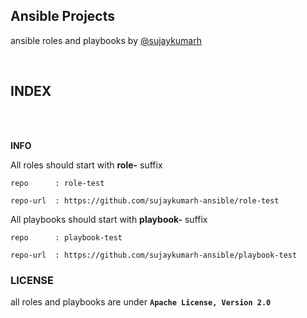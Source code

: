 ## Ansible Projects 

ansible roles and playbooks by [@sujaykumarh](https://github.com/sujaykumarh)

<br>

## INDEX
<!-- ### Available Plays -->

<!-- - [playbook-name](https://github.com/sujaykumarh-ansible/playbook-name) -->
<!-- - [playbook-name](https://github.com/sujaykumarh-ansible/playbook-name) -->

<br>

<!-- ### Available roles -->

<!-- - [role-name](https://github.com/sujaykumarh-ansible/role-name) -->
<!-- - [role-name](https://github.com/sujaykumarh-ansible/role-name) -->


<br>

**INFO**

All roles should start with **role-** suffix
  
    repo      : role-test
    
    repo-url  : https://github.com/sujaykumarh-ansible/role-test
    
  
All playbooks should start with **playbook-** suffix
  
    repo      : playbook-test
    
    repo-url  : https://github.com/sujaykumarh-ansible/playbook-test


### LICENSE 

all roles and playbooks are under **`Apache License, Version 2.0`**
